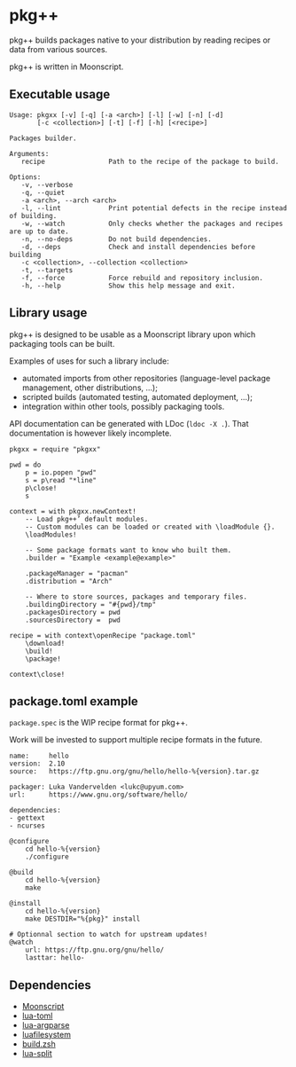 
# pkg++

pkg++ builds packages native to your distribution by reading recipes or data from various sources.

pkg++ is written in Moonscript.

## Executable usage

```
Usage: pkgxx [-v] [-q] [-a <arch>] [-l] [-w] [-n] [-d]
	   [-c <collection>] [-t] [-f] [-h] [<recipe>]

Packages builder.

Arguments:
   recipe                Path to the recipe of the package to build.

Options:
   -v, --verbose
   -q, --quiet
   -a <arch>, --arch <arch>
   -l, --lint            Print potential defects in the recipe instead of building.
   -w, --watch           Only checks whether the packages and recipes are up to date.
   -n, --no-deps         Do not build dependencies.
   -d, --deps            Check and install dependencies before building
   -c <collection>, --collection <collection>
   -t, --targets
   -f, --force           Force rebuild and repository inclusion.
   -h, --help            Show this help message and exit.
```

## Library usage

pkg++ is designed to be usable as a Moonscript library upon which packaging tools can be built.

Examples of uses for such a library include:

  - automated imports from other repositories (language-level package management, other distributions, …);
  - scripted builds (automated testing, automated deployment, …);
  - integration within other tools, possibly packaging tools.

API documentation can be generated with LDoc (`ldoc -X .`).
That documentation is however likely incomplete.

```moonscript
pkgxx = require "pkgxx"

pwd = do
	p = io.popen "pwd"
	s = p\read "*line"
	p\close!
	s

context = with pkgxx.newContext!
	-- Load pkg++’ default modules.
	-- Custom modules can be loaded or created with \loadModule {}.
	\loadModules!

	-- Some package formats want to know who built them.
	.builder = "Example <example@example>"

	.packageManager = "pacman"
	.distribution = "Arch"

	-- Where to store sources, packages and temporary files.
	.buildingDirectory = "#{pwd}/tmp"
	.packagesDirectory = pwd
	.sourcesDirectory =  pwd

recipe = with context\openRecipe "package.toml"
	\download!
	\build!
	\package!

context\close!
```

## package.toml example

`package.spec` is the WIP recipe format for pkg++.

Work will be invested to support multiple recipe formats in the future.

```spec
name:     hello
version:  2.10
source:   https://ftp.gnu.org/gnu/hello/hello-%{version}.tar.gz

packager: Luka Vandervelden <lukc@upyum.com>
url:      https://www.gnu.org/software/hello/

dependencies:
- gettext
- ncurses

@configure
	cd hello-%{version}
	./configure

@build
	cd hello-%{version}
	make

@install
	cd hello-%{version}
	make DESTDIR="%{pkg}" install

# Optionnal section to watch for upstream updates!
@watch
	url: https://ftp.gnu.org/gnu/hello/
	lasttar: hello-

```

## Dependencies

  - [Moonscript](https://moonscript.org/)
  - [lua-toml](https://github.com/jonstoler/lua-toml)
  - [lua-argparse](https://github.com/mpeterv/argparse)
  - [luafilesystem](https://github.com/keplerproject/luafilesystem)
  - [build.zsh](https://github.com/Lukc/build.zsh)
  - [lua-split](https://github.com/moteus/lua-split)

